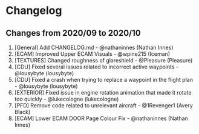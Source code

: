 # Changelog
<!-- ⚠⚠ Please follow the format provided ⚠⚠ -->
<!-- Always use "1." at the start instead of "2. " or "X. " as GitHub will auto renumber everything. -->
<!-- Use the following format below -->
<!--  1. [Changed Area] Title of changes - @github username (Name)  -->
## Changes from 2020/09 to 2020/10

1. [General] Add CHANGELOG.md - @nathaninnes (Nathan Innes)
2. [ECAM] Improved Upper ECAM Visuals - @wpine215 (Iceman)
3. [TEXTURES] Changed roughness of glareshield - @Pleasure (Pleasure)
4. [CDU] Fixed several issues related to incorrect active waypoints - @lousybyte (lousybyte)
5. [CDU] Fixed a crash when trying to replace a waypoint in the flight plan - @lousybyte (lousybyte)
6. [EXTERIOR] Fixed issue in engine rotation animation that made it rotate too quickly - @lukecologne (lukecologne)
7. [PFD] Remove code related to unrelevant aircraft - @1Revenger1 (Avery Black)
1. [ECAM] Lower ECAM DOOR Page Colour Fix - @nathaninnes (Nathan Innes)
